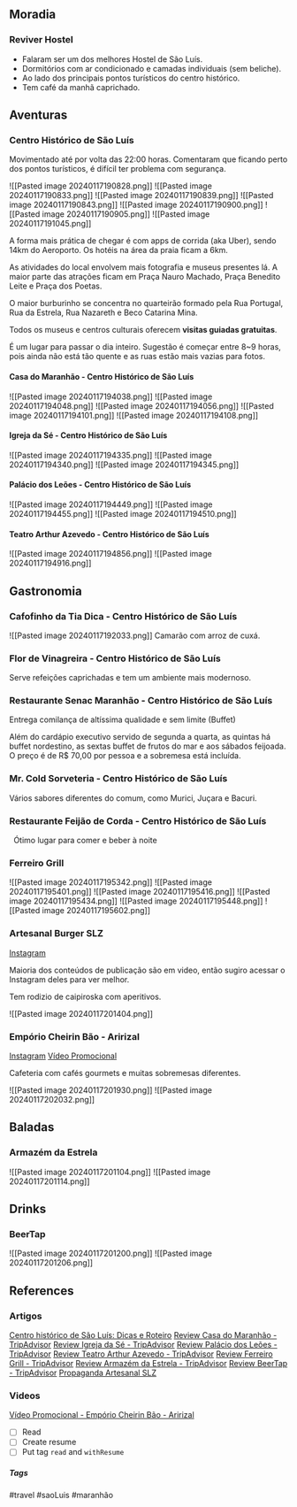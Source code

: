 ## Moradia

### Reviver Hostel

- Falaram ser um dos melhores Hostel de São Luís. 
- Dormitórios com ar condicionado e camadas individuais (sem beliche).
- Ao lado dos principais pontos turísticos do centro histórico.
- Tem café da manhã caprichado. 

## Aventuras

### Centro Histórico de São Luís

Movimentado até por volta das 22:00 horas.
Comentaram que ficando perto dos pontos turísticos, é difícil ter problema com segurança.

![[Pasted image 20240117190828.png]]
![[Pasted image 20240117190833.png]]
![[Pasted image 20240117190839.png]]
![[Pasted image 20240117190843.png]]
![[Pasted image 20240117190900.png]]
![[Pasted image 20240117190905.png]]
![[Pasted image 20240117191045.png]]

A forma mais prática de chegar é com apps de corrida (aka Uber), sendo 14km do Aeroporto.
Os hotéis na área da praia ficam a 6km.

As atividades do local envolvem mais fotografia e museus presentes lá.
A maior parte das atrações ficam em Praça Nauro Machado, Praça Benedito Leite e Praça dos Poetas.

O maior burburinho se concentra no quarteirão formado pela Rua Portugal, Rua da Estrela, Rua Nazareth e Beco Catarina Mina.

Todos os museus e centros culturais oferecem **visitas guiadas gratuitas**.

É um lugar para passar o dia inteiro. Sugestão é começar entre 8~9 horas, pois ainda não está tão quente e as ruas estão mais vazias para fotos.

#### Casa do Maranhão - Centro Histórico de São Luís

![[Pasted image 20240117194038.png]]
![[Pasted image 20240117194048.png]]
![[Pasted image 20240117194056.png]]
![[Pasted image 20240117194101.png]]
![[Pasted image 20240117194108.png]]

#### Igreja da Sé - Centro Histórico de São Luís

![[Pasted image 20240117194335.png]]
![[Pasted image 20240117194340.png]]
![[Pasted image 20240117194345.png]]

#### Palácio dos Leões - Centro Histórico de São Luís

![[Pasted image 20240117194449.png]]
![[Pasted image 20240117194455.png]]
![[Pasted image 20240117194510.png]]


#### Teatro Arthur Azevedo - Centro Histórico de São Luís

![[Pasted image 20240117194856.png]]
![[Pasted image 20240117194916.png]]

## Gastronomia

### Cafofinho da Tia Dica - Centro Histórico de São Luís

![[Pasted image 20240117192033.png]]
Camarão com arroz de cuxá.
### Flor de Vinagreira - Centro Histórico de São Luís

Serve refeições caprichadas e tem um ambiente mais modernoso.

### Restaurante Senac Maranhão - Centro Histórico de São Luís

Entrega comilança de altíssima qualidade e sem limite (Buffet)

Além do cardápio executivo servido de segunda a quarta, as quintas há buffet nordestino, as sextas buffet de frutos do mar e aos sábados feijoada. O preço é de R$ 70,00 por pessoa e a sobremesa está incluída.

### Mr. Cold Sorveteria - Centro Histórico de São Luís

Vários sabores diferentes do comum, como Murici, Juçara e Bacuri.

### Restaurante Feijão de Corda - Centro Histórico de São Luís
 
Ótimo lugar para comer e beber à noite

### Ferreiro Grill

![[Pasted image 20240117195342.png]]
![[Pasted image 20240117195401.png]]
![[Pasted image 20240117195416.png]]
![[Pasted image 20240117195434.png]]
![[Pasted image 20240117195448.png]]
![[Pasted image 20240117195602.png]]

### Artesanal Burger SLZ

[Instagram](https://www.instagram.com/artesanalburgerslz)

Maioria dos conteúdos de publicação são em video, então sugiro acessar o Instagram deles para ver melhor.

Tem rodizio de caipiroska com aperitivos.

![[Pasted image 20240117201404.png]]

### Empório Cheirin Bão - Aririzal

[Instagram](https://www.instagram.com/cheirinbaoaririzal)
[Vídeo Promocional](https://www.instagram.com/p/C1sagjPpgyA)

Cafeteria com cafés gourmets e muitas sobremesas diferentes.

![[Pasted image 20240117201930.png]]
![[Pasted image 20240117202032.png]]

## Baladas

### Armazém da Estrela

![[Pasted image 20240117201104.png]]
![[Pasted image 20240117201114.png]]


## Drinks

### BeerTap

![[Pasted image 20240117201200.png]]
![[Pasted image 20240117201206.png]]

## References

### Artigos

[Centro histórico de São Luís: Dicas e Roteiro](https://www.voltologo.net/centro-historico-de-sao-luis/)
[Review Casa do Maranhão - TripAdvisor](https://www.tripadvisor.com.br/Attraction_Review-g673267-d9559630-Reviews-Casa_do_Maranhao-Sao_Luis_State_of_Maranhao.html)
[Review Igreja da Sé - TripAdvisor](https://www.tripadvisor.com.br/Attraction_Review-g673267-d2391588-Reviews-Igreja_da_Se-Sao_Luis_State_of_Maranhao.html)
[Review Palácio dos Leões - TripAdvisor](https://www.tripadvisor.com.br/Attraction_Review-g673267-d2391682-Reviews-Palacio_dos_Leoes-Sao_Luis_State_of_Maranhao.html)
[Review Teatro Arthur Azevedo - TripAdvisor](https://www.tripadvisor.com.br/Attraction_Review-g673267-d2391698-Reviews-Teatro_Arthur_Azevedo-Sao_Luis_State_of_Maranhao.html)
[Review Ferreiro Grill - TripAdvisor](https://www.tripadvisor.com.br/Restaurant_Review-g673267-d6029599-Reviews-Ferreiro_Grill-Sao_Luis_State_of_Maranhao.html#photos;aggregationId=101&albumid=101&filter=7&ff=299190314)
[Review Armazém da Estrela - TripAdvisor](https://www.tripadvisor.com.br/Attraction_Review-g673267-d10093923-Reviews-Armazem_da_Estrela-Sao_Luis_State_of_Maranhao.html)
[Review BeerTap - TripAdvisor](https://www.tripadvisor.com.br/Attraction_Review-g673267-d13294637-Reviews-BeerTap-Sao_Luis_State_of_Maranhao.html)
[Propaganda Artesanal SLZ](https://www.instagram.com/p/C0mjUXDpMp8)
### Videos

[Vídeo Promocional - Empório Cheirin Bão - Aririzal](https://www.instagram.com/p/C1sagjPpgyA)


- [ ] Read
- [ ] Create resume
- [ ] Put tag `read` and `withResume`

##### Tags
#travel #saoLuis #maranhão